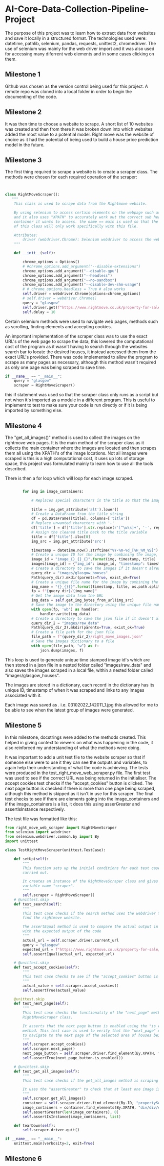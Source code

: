 # AI-Core-Data-Collection-Pipeline-Project

The purpose of this project was to learn how to extract data from websites and save it locally in a structured format. The technologies used were: datetime,
pathlib, selenium, pandas, requests, unittest2, chromedriver. The use of selenium was mainly for the web driver import and it was also used for accessing many diferrent web elements and in some cases clicking on them.

## Milestone 1

Github was chosen as the version control being used for this project. A remote repo was cloned into a local folder in order to begin the documenting of the code.

## Milestone 2

It was then time to choose a website to scrape. A short list of 10 websites was created and then from there it was broken down into which websites added the most value to a potential model. Right move was the website of choice as it had the potential of being used to build a house price prediction model in the future.

## Milestone 3

The first thing required to scrape a website is to create a scraper class. The methods were chosen for each required operation of the scraper:

```python


class RightMoveScraper():
   """ 
    This class is used to scrape data from the Rightmove website.

    By using selenium to access certain elements on the webpage such as buttons 
    and it also uses "XPATH" to accurately work out the correct sub heading of the 
    container it wants to access. the name == main is used so that the method names 
    of this class will only work specifically with this file. 

    Attributes:
        driver (webdriver.Chrome): Selenium webdriver to access the website.
    """

    def __init__(self):

        chrome_options = Options()
        # #chrome_options.add_argument("--disable-extensions")
        chrome_options.add_argument("--disable-gpu")
        chrome_options.add_argument("--headless")
        chrome_options.add_argument("--no-sandbox")
        chrome_options.add_argument("--disable-dev-shm-usage")
        # # chrome_options.headless = True # also works
        self.driver = webdriver.Chrome(options=chrome_options)
        # self.driver = webdriver.Chrome()
        query = "glasgow"
        self.driver.get(f"https://www.rightmove.co.uk/property-for-sale/find.html?searchType={query}&locationIdentifier=REGION%5E550&insId=1&radius=0.0&minPrice=&maxPrice=&minBedrooms=&maxBedrooms=&displayPropertyType=&maxDaysSinceAdded=&_includeSSTC=on&sortByPriceDescending=&primaryDisplayPropertyType=&secondaryDisplayPropertyType=&oldDisplayPropertyType=&oldPrimaryDisplayPropertyType=&newHome=&auction=false")
        self.delay = 10
```

Certain selenium methods were used to navigate web pages, methods such as scrolling, finding elements and accepting cookies.

An important implementation of the scraper class was to use the exact URL's of the web page to scrape the data, this lowered the computational cost of the program as it wasn't having to search through the websites search bar to locate the desired houses, it instead accessed them from the exact URL's provided. There was code implemented to allow the program to scrape as many pages as necessary, although this method wasn't required as only one page was being scraped to save time.

```python
if __name__ == "__main__":
    query = "glasgow"
    scraper = RightMoveScraper()
```

this if statement was used so that the scraper class only runs as a script but not when it's imported as a module in a different program. This is useful to implement to test to make sure your code is run directly or if it is being imported by something else.

## Milestone 4

The "get_all_images()" method is used to collect the images on the rightmove web pages. It is the main method of the scraper class as it collects the main container where the images are located and then scrapes them all using the XPATH's of the image locations. Not all images were scraped is this is a high computational cost, it uses up lots of storage space, this project was formulated mainly to learn how to use all the tools described.

There is then a for loop which will loop for each image scraped. 
```python

        for img in image_containers:

            # Replaces special characters in the title so that the image name can be saved without error
            
            title = img.get_attribute('alt').lower()
            # Create a DataFrame from the title string
            df = pd.DataFrame([title], columns=['title'])
            # Replace unwanted characters with '-'
            df['title'] = df['title'].str.replace(r'[^\w\s]+', '-', regex=True)
            # Assign the cleaned title back to the title variable
            title = df['title'].iloc[0]
            img_src = img.get_attribute('src')

            timestamp = datetime.now().strftime("%Y-%m-%d_[%H_%M_%S]")
            # Create a unique ID for the image by combining the image, timestamp, and title
            image_id = "image_{}_{}_{}".format(img, timestamp, title)
            images[image_id] = {"img_id": image_id, "timestamp": timestamp, "img_src": img_src, "Title": title}
            # Create a directory to save the images if it doesn't already exist
            query_dir = "images/glasgow_houses"
            Path(query_dir).mkdir(parents=True, exist_ok=True)
            # Create a unique file name for the image by combining the timestamp, title, and file extension
            img_name = "{}_{}{}".format(timestamp, title, os.path.splitext(img_src)[1])
            fp = f"{query_dir}/{img_name}"    
            # Get the image data from the URL  
            img_data = self.get_img_bytes_from_url(img_src)
            # Save the image to the directory using the unique file name
            with open(fp, 'wb') as handler:
                handler.write(img_data)
            # Create a directory to save the json file if it doesn't already exist
            query_dir_2 = "images/raw_data"
            Path(query_dir_2).mkdir(parents=True, exist_ok=True)
            # Create a file path for the json file
            file_path = f"{query_dir_2}/right_move_images.json"
            # Save the images dictionary to a file
            with open(file_path, "w") as f:
                json.dump(images, f)
```

This loop is used to generate unique time stamped image id's which are then stored in a json file in a nested folder called "images/raw_data" and also saves the images scraped in a local file, within a nested folder called "images/glasgow_houses". 

The images are stored in a dictionary, each record in the dictionary has its unique ID, timestamp of when it was scraped and links to any images associated with it.

Each image was saved as <date>_<time>_<order of image>.<image file extension> i.e. 03102022_142011_1.jpg this allowed for me to be able to see when the latest group of images were generated.

## Milestone 5

In this milestone, docstrings were added to the methods created. This helped in giving context to viewers on what was happening in the code, it also reinforced my understanding of what the methods were doing.

It was important to add a unit test file to the website scraper so that if someone else were to use it they can see the outputs and variables, to again help their understanding of what the code is achieving. The tests were produced in the test_right_move_web_scraper.py file. The first test was used to see if the correct URL was being returned in the initialiser. The accept cookies test checks if the "accept_cookies" button is clicked. The next page button is checked if there is more than one page being scraped, although this method is skipped as it isn't in use for this scraper. The final test checks to see if there are elements going into the image_containers and if the image_containers is a list, it does this using asserGreater and assertIsInstance respectively.

The test file was formatted like this:

```python
from right_move_web_scraper import RightMoveScraper
from selenium import webdriver
from selenium.webdriver.common.by import By
import unittest

class TestRightMoveScraper(unittest.TestCase):

    def setUp(self):
        """
        This function sets up the initial conditions for each test case being
        carried out.

        It creates an instance of the RightMoveScraper class and gives it the
        variable name "scraper". 
        """
        self.scraper = RightMoveScraper()
    # @unittest.skip
    def test_search(self):
        """
        This test case checks if the search method uses the webdriver to 
        find the rightmove website.

        The assertEqual method is used to compare the actual output in the code 
        with the expected output of the code
        """
        actual_url = self.scraper.driver.current_url
        query = "glasgow"
        expected_url = f"https://www.rightmove.co.uk/property-for-sale/find.html?searchType={query}&locationIdentifier=REGION%5E550&insId=1&radius=0.0&minPrice=&maxPrice=&minBedrooms=&maxBedrooms=&displayPropertyType=&maxDaysSinceAdded=&_includeSSTC=on&sortByPriceDescending=&primaryDisplayPropertyType=&secondaryDisplayPropertyType=&oldDisplayPropertyType=&oldPrimaryDisplayPropertyType=&newHome=&auction=false"
        self.assertEqual(actual_url, expected_url)

    # @unittest.skip
    def test_accept_cookies(self):
        """
        This test case Checks to see if the "accept_cookies" button is clicked
        """
        actual_value = self.scraper.accept_cookies()
        self.assertTrue(actual_value)

    @unittest.skip
    def test_next_page(self):
        """
        This test case checks the functionality of the "next_page" method of the 
        RightMoveScraper class.

        It asserts that the next page button is enabled using the "is_enabled()"
        method. This test case is used to verify that the "next_page" method is able 
        to navigate to the next page of the selected area of houses being scraped.
        """
        self.scraper.accept_cookies()
        self.scraper.next_page()
        next_page_button = self.scraper.driver.find_element(By.XPATH, "//button[@class='pagination-button pagination-direction pagination-direction--next']")
        self.assertTrue(next_page_button.is_enabled())

    # @unittest.skip
    def test_get_all_images(self):
        """
        This test case checks if the get_all_images method is scraping images

        It uses the "assertGreater" to check that at least one image is in the container.
        """
        self.scraper.get_all_images()
        container = self.scraper.driver.find_element(By.ID, "propertySearch")
        image_containers = container.find_elements(By.XPATH, "div/div/div/div/div/div/div/div/div/div/div/div/a/div/div/div/img")
        self.assertGreater(len(image_containers), 0)
        self.assertIsInstance(image_containers, list)

    def tearDown(self):
        self.scraper.driver.quit()

if __name__ == "__main__":
    unittest.main(verbosity=2, exit=True)
```

## Milestone 6
